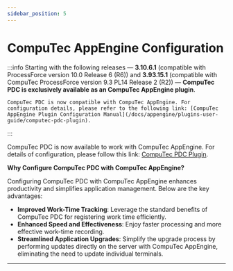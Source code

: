 ```yaml
---
sidebar_position: 5
---
```


# CompuTec AppEngine Configuration

:::info
    Starting with the following releases — **3.10.6.1** (compatible with ProcessForce version 10.0 Release 6 (R6)) and **3.93.15.1** (compatible with CompuTec ProcessForce version 9.3 PL14 Release 2 (R2)) — **CompuTec PDC is exclusively available as an CompuTec AppEngine plugin**.

    CompuTec PDC is now compatible with CompuTec AppEngine. For configuration details, please refer to the following link: [CompuTec AppEngine Plugin Configuration Manual](/docs/appengine/plugins-user-guide/computec-pdc-plugin).
:::

CompuTec PDC is now available to work with CompuTec AppEngine. For details of configuration, please follow this link: [CompuTec PDC Plugin](/docs/appengine/plugins-user-guide/computec-pdc-plugin).

**Why Configure CompuTec PDC with CompuTec AppEngine?**

Configuring CompuTec PDC with CompuTec AppEngine enhances productivity and simplifies application management. Below are the key advantages:

- **Improved Work-Time Tracking**: Leverage the standard benefits of CompuTec PDC for registering work time efficiently.
- **Enhanced Speed and Effectiveness**: Enjoy faster processing and more effective work-time recording.
- **Streamlined Application Upgrades**: Simplify the upgrade process by performing updates directly on the server with CompuTec AppEngine, eliminating the need to update individual terminals.

---
